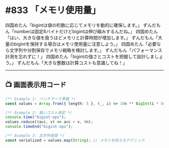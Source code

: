 # #833 「メモリ使用量」

四国めたん「bigintは値の桁数に応じてメモリを動的に確保します。」
ずんだもん「numberは固定8バイトだけどbigintは伸び縮みするんだね。」
四国めたん「はい、大きな値を扱うほどメモリと計算時間が増加します。」
ずんだもん「大量のbigintを保持する場合はメモリ使用量に注意しよう。」
四国めたん「必要なら文字列や分割保存でメモリ戦略を検討します。」
ずんだもん「パフォーマンス計測を忘れずに！」
四国めたん「bigintの強さとコストを把握して設計しましょう。」
ずんだもん「大きな整数は計算コストも意識してね！」

---

## 📺 画面表示用コード

```typescript
/** Example 1: ベンチマーク準備 */
const values = Array.from({ length: 5 }, (_, i) => 10n ** BigInt(i * 50));

/** Example 2: 粗いコスト測定 */
console.time("bigint-ops");
values.reduce((acc, v) => acc + v, 0n);
console.timeEnd("bigint-ops");

/** Example 3: 文字列保管 */
const serialized = values.map(String); // メモリを抑えるテクニック
```
